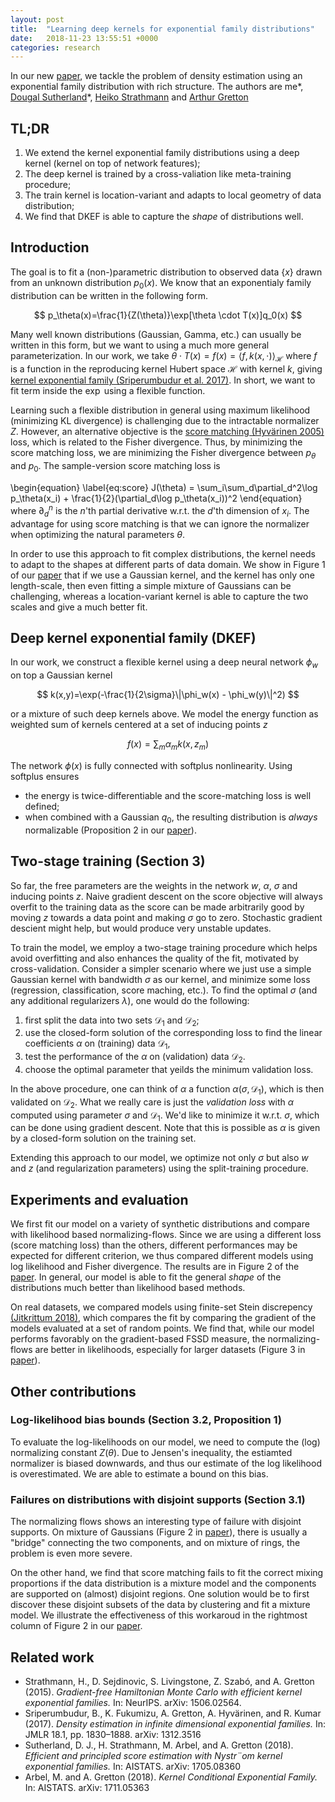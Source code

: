 ```yaml
---
layout: post
title:  "Learning deep kernels for exponential family distributions"
date:   2018-11-23 13:55:51 +0000
categories: research
---
```


In our new [paper](DKEF), we tackle the problem of density estimation using an exponential family distribution with rich structure.
The authors are me\*, 
[Dougal Sutherland](http://www.gatsby.ucl.ac.uk/~dougals/)\*, 
[Heiko Strathmann](http://herrstrathmann.de/) and 
[Arthur Gretton](http://www.gatsby.ucl.ac.uk/~gretton/)


## TL;DR

1. We extend the kernel exponential family distributions using a deep kernel (kernel on top of network features);
1. The deep kernel is trained by a cross-valiation like meta-training procedure;
1. The train kernel is location-variant and adapts to local geometry of data distribution;
1. We find that DKEF is able to capture the *shape* of distributions well.

## Introduction

The goal is to fit a (non-)parametric distribution to observed data $\{x\}$ drawn from an unknown distribution $p_0(x)$.
We know that an exponentialy family distribution can be written in the following form.

$$
p_\theta(x)=\frac{1}{Z(\theta)}\exp[\theta \cdot T(x)]q_0(x)
$$

Many well known distributions (Gaussian, Gamma, etc.) can usually be written in this form,
but we want to using a much more general parameterization.
In our work, we take $\theta \cdot T(x) = f(x) = \langle f, k(x,\cdot) \rangle_{\mathcal{H}}$ 
where $f$ is a function in the reproducing kernel Hubert space $\mathcal{H}$ with kernel $k$, 
giving [kernel exponential family (Sriperumbudur et al. 2017)](kef). In short, we want to fit 
term inside the $\exp$ using a flexible function. 

Learning such a flexible distribution in general using 
maximum likelihood (minimizing KL divergence) is challenging due to the intractable normalizer $Z$.
However, an alternative objective is the [score matching (Hyvärinen 2005)](sm) loss, 
which is related to the Fisher divergence.
Thus, by minimizing the score matching loss, we are minimizing the Fisher divergence 
between $p_\theta$ and $p_0$.
The sample-version score matching loss is 

\begin{equation}
\label{eq:score}
J(\theta) = \sum_i\sum_d\partial_d^2\log p_\theta(x_i) + \frac{1}{2}(\partial_d\log p_\theta(x_i))^2
\end{equation}
where $\partial_d^n$ is the $n$'th partial derivative w.r.t. the $d$'th dimension of $x_i$.
The advantage for using score matching is that we can ignore the normalizer when optimizing the natural parameters $\theta$.

In order to use this approach to fit complex
distributions, the kernel needs to adapt to 
the shapes at different parts of data domain. We show in Figure 1 of our [paper](DKEF) that
if we use a Gaussian kernel, and the kernel has only one length-scale, then even fitting a simple mixture of Gaussians can be challenging, 
whereas a location-variant kernel is able to capture the two scales and give a much better fit.

## Deep kernel exponential family (DKEF)

In our work, we construct a flexible kernel using a deep neural network $\phi_w$ on top a Gaussian kernel

$$
k(x,y)=\exp(-\frac{1}{2\sigma}\|\phi_w(x) - \phi_w(y)\|^2)
$$

or a mixture of such deep kernels above. We model the energy function as weighted sum of kernels centered at a set of inducing 
points $z$

$$f(x)=\sum_m\alpha_m k(x,z_m)$$

The network $\phi(x)$ is fully connected with softplus nonlinearity. Using softplus ensures
* the energy is twice-differentiable and the score-matching loss is well defined;
* when combined with a Gaussian $q_0$, the resulting distribution is *always* normalizable (Proposition 2 in our [paper](DKEF)).

## Two-stage training (Section 3)

So far, the free parameters are the weights in the network $w$, $\alpha$, $\sigma$ and inducing points $z$. 
Naive gradient descent on the score objective will always overfit to the training data as the score 
can be made arbitrarily good by moving $z$ towards a data point and making $\sigma$ go to zero. Stochastic
gradient descient might help, but would produce very unstable updates. 

To train the model, we employ a two-stage training procedure which helps avoid overfitting and also 
enhances the quality of the fit, motivated by cross-validation. Consider 
a simpler scenario where we just use a simple Gaussian kernel with bandwidth $\sigma$ as our kernel, 
and minimize some loss (regression, classification, score maching, etc.). 
To find the optimal $\sigma$ (and any additional regularizers $\lambda$), one would do the following:

1. first split the data into two sets $\mathcal{D}_1$ and $\mathcal{D}_2$;
1. use the closed-form solution of the corresponding loss to find the linear coefficients $\alpha$ on (training) data $\mathcal{D}_1$, 
1. test the performance of the $\alpha$ on (validation) data $\mathcal{D}_2$. 
1. choose the optimal parameter that yeilds the minimum validation loss. 

In the above procedure, one can think of $\alpha$ a function $\alpha(\sigma, \mathcal{D}_1)$, which is then 
validated on $\mathcal{D}_2$. What we really care is just the *validation loss* with $\alpha$ computed using parameter $\sigma$ and $\mathcal{D}_1$. 
We'd like to minimize it w.r.t.
$\sigma$, which can be done using gradient descent. Note that this is possible as $\alpha$ is given by a closed-form solution
on the training set.

Extending this approach to our model, we optimize not only $\sigma$ but 
also $w$ and $z$ (and regularization parameters) using the split-training procedure.

## Experiments and evaluation

We first fit our model on a variety of synthetic distributions and compare with likelihood based normalizing-flows.
Since we are using a different loss (score matching loss) than the others, 
different performances may be expected for different criterion, we thus compared different models using 
log likelihood and Fisher divergence. The results are in Figure 2 of the [paper](DKEF). 
In general, our model is able to fit the general *shape* of the distributions much better than likelihood based methods. 

On real datasets,
we compared models using finite-set Stein discrepency [(Jitkrittum 2018)](fssd), which compares the fit by comparing the 
gradient of the models evaluated at a set of random points. 
We find that, while our model performs favorably on the gradient-based FSSD measure, the 
normalizing-flows are better in likelihoods, especially for larger datasets (Figure 3 in [paper](DKEF)). 

## Other contributions

### Log-likelihood bias bounds (Section 3.2, Proposition 1)

To evaluate the log-likelihoods on our model, we need to compute the (log) normalizing constant $Z(\theta)$. Due to 
Jensen's inequality, the estiamted normalizer is biased downwards, and thus our estimate of the log likelihood 
is overestimated. We are able to estimate a bound on this bias.

### Failures on distributions with disjoint supports (Section 3.1)

The normalizing flows shows an interesting type of failure with disjoint supports. On mixture of Gaussians (Figure 2 in [paper](DKEF)), 
there is usually a "bridge" connecting the two components, and on mixture of rings, the problem is even more severe. 

On the other hand, we find that score matching fails to fit the correct mixing proportions if 
the data distribution is a mixture model and the components are supported on (almost) disjoint regions. One solution
would be to first discover these disjoint subsets of the data by clustering and fit a mixture model.
We illustrate the effectiveness of this workaroud in the rightmost 
column of Figure 2 in our [paper](DKEF).

## Related work
* Strathmann, H., D. Sejdinovic, S. Livingstone, Z. Szabó, and A. Gretton (2015). 
*Gradient-free Hamiltonian Monte Carlo with efficient kernel exponential families.* In: NeurIPS. arXiv: 1506.02564.
* Sriperumbudur, B., K. Fukumizu, A. Gretton, A.
Hyvärinen, and R. Kumar (2017). *Density estimation in infinite dimensional exponential families.* In: JMLR 18.1, pp. 1830–1888. arXiv: 1312.3516
* Sutherland, D. J., H. Strathmann, M. Arbel, and A. Gretton (2018). 
*Efficient and principled score estimation with Nystr¨om kernel exponential families.* In: AISTATS. arXiv: 1705.08360
* Arbel, M. and A. Gretton (2018). *Kernel Conditional Exponential Family.* In: AISTATS. arXiv: 1711.05363

[DKEF]: https://arxiv.org/abs/1811.08357
[kef]:  http://jmlr.org/papers/v18/16-011.html
[sm]: https://www.cs.helsinki.fi/u/ahyvarin/papers/JMLR05.pdf
[fssd]: https://arxiv.org/pdf/1810.11630.pdf
